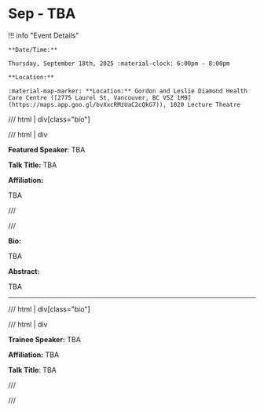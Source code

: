 # Sep - TBA

!!! info "Event Details"

    **Date/Time:**

    Thursday, September 18th, 2025 :material-clock: 6:00pm - 8:00pm

    **Location:**

    :material-map-marker: **Location:** Gordon and Leslie Diamond Health Care Centre ([2775 Laurel St, Vancouver, BC V5Z 1M9](https://maps.app.goo.gl/bvXxcRMzUaC2cQkG7)), 1020 Lecture Theatre

/// html | div[class="bio"]

<!---![headshot](./images/fereydoun_hormozdiari.jpeg)-->

/// html | div

**Featured Speaker**: TBA

**Talk Title:**  TBA

<!---![type:video](https://www.youtube.com/embed/JcN11lVhwos)-->

**Affiliation:**

TBA

///

///

**Bio:**

TBA

**Abstract:**

TBA

---

/// html | div[class="bio"]

<!---![headshot](./images/tony-liang.jpg)-->

/// html | div

**Trainee Speaker:** TBA

**Affiliation:** TBA

**Talk Title**: TBA

///

///
